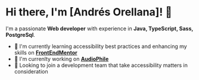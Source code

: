 # Hi there, I'm [Andrés Orellana]! 👋

I'm a passionate **Web developer** with experience in **Java, TypeScript, Sass, PostgreSql**.

- 🌱 I'm currently learning accessibility best practices and enhancing my skills on **[FrontEndMentor](https://www.frontendmentor.io/)**
- 🔭 I'm currenlty working on **[AudioPhile](https://audiophile-olive-three.vercel.app/)**
- 👯 Looking to join a development team that take accessibility matters in consideration
